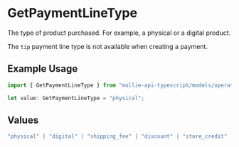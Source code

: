 # GetPaymentLineType

The type of product purchased. For example, a physical or a digital product.

The `tip` payment line type is not available when creating a payment.

## Example Usage

```typescript
import { GetPaymentLineType } from "mollie-api-typescript/models/operations";

let value: GetPaymentLineType = "physical";
```

## Values

```typescript
"physical" | "digital" | "shipping_fee" | "discount" | "store_credit" | "gift_card" | "surcharge" | "tip"
```